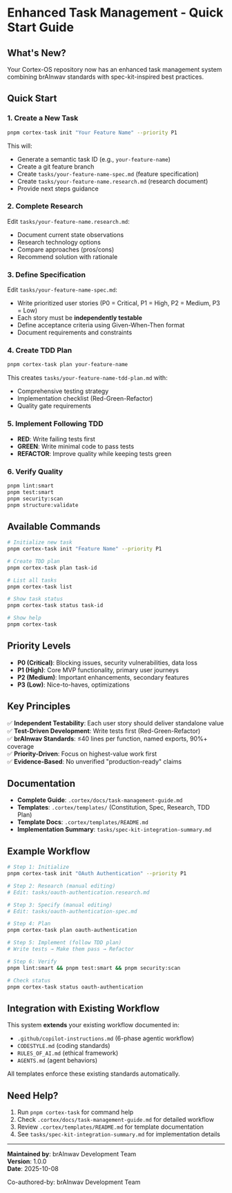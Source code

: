 # Enhanced Task Management - Quick Start Guide

## What's New?

Your Cortex-OS repository now has an enhanced task management system combining brAInwav standards with spec-kit-inspired best practices.

## Quick Start

### 1. Create a New Task

```bash
pnpm cortex-task init "Your Feature Name" --priority P1
```

This will:
- Generate a semantic task ID (e.g., `your-feature-name`)
- Create a git feature branch
- Create `tasks/your-feature-name-spec.md` (feature specification)
- Create `tasks/your-feature-name.research.md` (research document)
- Provide next steps guidance

### 2. Complete Research

Edit `tasks/your-feature-name.research.md`:
- Document current state observations
- Research technology options
- Compare approaches (pros/cons)
- Recommend solution with rationale

### 3. Define Specification

Edit `tasks/your-feature-name-spec.md`:
- Write prioritized user stories (P0 = Critical, P1 = High, P2 = Medium, P3 = Low)
- Each story must be **independently testable**
- Define acceptance criteria using Given-When-Then format
- Document requirements and constraints

### 4. Create TDD Plan

```bash
pnpm cortex-task plan your-feature-name
```

This creates `tasks/your-feature-name-tdd-plan.md` with:
- Comprehensive testing strategy
- Implementation checklist (Red-Green-Refactor)
- Quality gate requirements

### 5. Implement Following TDD

- **RED**: Write failing tests first
- **GREEN**: Write minimal code to pass tests
- **REFACTOR**: Improve quality while keeping tests green

### 6. Verify Quality

```bash
pnpm lint:smart
pnpm test:smart
pnpm security:scan
pnpm structure:validate
```

## Available Commands

```bash
# Initialize new task
pnpm cortex-task init "Feature Name" --priority P1

# Create TDD plan
pnpm cortex-task plan task-id

# List all tasks
pnpm cortex-task list

# Show task status
pnpm cortex-task status task-id

# Show help
pnpm cortex-task
```

## Priority Levels

- **P0 (Critical)**: Blocking issues, security vulnerabilities, data loss
- **P1 (High)**: Core MVP functionality, primary user journeys
- **P2 (Medium)**: Important enhancements, secondary features
- **P3 (Low)**: Nice-to-haves, optimizations

## Key Principles

✅ **Independent Testability**: Each user story should deliver standalone value  
✅ **Test-Driven Development**: Write tests first (Red-Green-Refactor)  
✅ **brAInwav Standards**: ≤40 lines per function, named exports, 90%+ coverage  
✅ **Priority-Driven**: Focus on highest-value work first  
✅ **Evidence-Based**: No unverified "production-ready" claims  

## Documentation

- **Complete Guide**: `.cortex/docs/task-management-guide.md`
- **Templates**: `.cortex/templates/` (Constitution, Spec, Research, TDD Plan)
- **Template Docs**: `.cortex/templates/README.md`
- **Implementation Summary**: `tasks/spec-kit-integration-summary.md`

## Example Workflow

```bash
# Step 1: Initialize
pnpm cortex-task init "OAuth Authentication" --priority P1

# Step 2: Research (manual editing)
# Edit: tasks/oauth-authentication.research.md

# Step 3: Specify (manual editing)  
# Edit: tasks/oauth-authentication-spec.md

# Step 4: Plan
pnpm cortex-task plan oauth-authentication

# Step 5: Implement (follow TDD plan)
# Write tests → Make them pass → Refactor

# Step 6: Verify
pnpm lint:smart && pnpm test:smart && pnpm security:scan

# Check status
pnpm cortex-task status oauth-authentication
```

## Integration with Existing Workflow

This system **extends** your existing workflow documented in:
- `.github/copilot-instructions.md` (6-phase agentic workflow)
- `CODESTYLE.md` (coding standards)
- `RULES_OF_AI.md` (ethical framework)
- `AGENTS.md` (agent behaviors)

All templates enforce these existing standards automatically.

## Need Help?

1. Run `pnpm cortex-task` for command help
2. Check `.cortex/docs/task-management-guide.md` for detailed workflow
3. Review `.cortex/templates/README.md` for template documentation
4. See `tasks/spec-kit-integration-summary.md` for implementation details

---

**Maintained by**: brAInwav Development Team  
**Version**: 1.0.0  
**Date**: 2025-10-08

Co-authored-by: brAInwav Development Team
